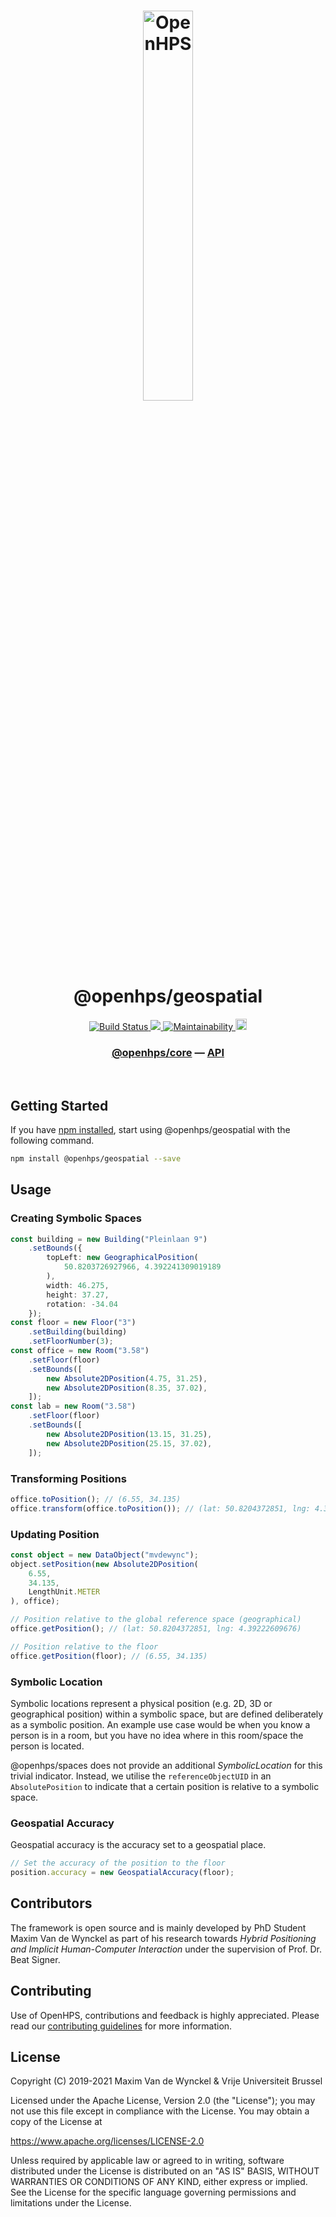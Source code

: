 <h1 align="center">
  <img alt="OpenHPS" src="https://openhps.org/images/logo_text-512.png" width="40%" /><br />
  @openhps/geospatial
</h1>
<p align="center">
    <a href="https://github.com/OpenHPS/openhps-geospatial/actions/workflows/main.yml" target="_blank">
        <img alt="Build Status" src="https://github.com/OpenHPS/openhps-geospatial/actions/workflows/main.yml/badge.svg">
    </a>
    <a href="https://codecov.io/gh/OpenHPS/openhps-geospatial">
        <img src="https://codecov.io/gh/OpenHPS/openhps-geospatial/branch/master/graph/badge.svg"/>
    </a>
    <a href="https://codeclimate.com/github/OpenHPS/openhps-geospatial/" target="_blank">
        <img alt="Maintainability" src="https://img.shields.io/codeclimate/maintainability/OpenHPS/openhps-geospatial">
    </a>
    <a href="https://badge.fury.io/js/@openhps%geospatial">
        <img src="https://badge.fury.io/js/@openhps%2Fgeospatial.svg" alt="npm version" height="18">
    </a>
</p>

<h3 align="center">
    <a href="https://github.com/OpenHPS/openhps-core">@openhps/core</a> &mdash; <a href="https://openhps.org/docs/geospatial">API</a>
</h3>

<br />

## Getting Started
If you have [npm installed](https://www.npmjs.com/get-npm), start using @openhps/geospatial with the following command.
```bash
npm install @openhps/geospatial --save
```
## Usage

### Creating Symbolic Spaces 
```typescript
const building = new Building("Pleinlaan 9")
    .setBounds({
        topLeft: new GeographicalPosition(
            50.8203726927966, 4.392241309019189
        ),
        width: 46.275,
        height: 37.27,
        rotation: -34.04
    });
const floor = new Floor("3")
    .setBuilding(building)
    .setFloorNumber(3);
const office = new Room("3.58")
    .setFloor(floor)
    .setBounds([
        new Absolute2DPosition(4.75, 31.25),
        new Absolute2DPosition(8.35, 37.02),
    ]);
const lab = new Room("3.58")
    .setFloor(floor)
    .setBounds([
        new Absolute2DPosition(13.15, 31.25),
        new Absolute2DPosition(25.15, 37.02),
    ]);
```

### Transforming Positions
```typescript
office.toPosition(); // (6.55, 34.135)
office.transform(office.toPosition()); // (lat: 50.8204372851, lng: 4.39222609676)
```

### Updating Position
```typescript
const object = new DataObject("mvdewync");
object.setPosition(new Absolute2DPosition(
    6.55,
    34.135,
    LengthUnit.METER
), office);

// Position relative to the global reference space (geographical)
office.getPosition(); // (lat: 50.8204372851, lng: 4.39222609676)

// Position relative to the floor
office.getPosition(floor); // (6.55, 34.135)
```

### Symbolic Location
Symbolic locations represent a physical position (e.g. 2D, 3D or geographical position) within a symbolic space, but are defined
deliberately as a symbolic position. An example use case would be when you know a person is in a room, but you have no idea where
in this room/space the person is located.

@openhps/spaces does not provide an additional *SymbolicLocation* for this trivial indicator. Instead, we utilise the ```referenceObjectUID```
in an ```AbsolutePosition``` to indicate that a certain position is relative to a symbolic space.

### Geospatial Accuracy
Geospatial accuracy is the accuracy set to a geospatial place.

```typescript
// Set the accuracy of the position to the floor
position.accuracy = new GeospatialAccuracy(floor);
```

## Contributors
The framework is open source and is mainly developed by PhD Student Maxim Van de Wynckel as part of his research towards *Hybrid Positioning and Implicit Human-Computer Interaction* under the supervision of Prof. Dr. Beat Signer.

## Contributing
Use of OpenHPS, contributions and feedback is highly appreciated. Please read our [contributing guidelines](CONTRIBUTING.md) for more information.

## License
Copyright (C) 2019-2021 Maxim Van de Wynckel & Vrije Universiteit Brussel

Licensed under the Apache License, Version 2.0 (the "License"); you may not use this file except in compliance with the License. You may obtain a copy of the License at

https://www.apache.org/licenses/LICENSE-2.0

Unless required by applicable law or agreed to in writing, software distributed under the License is distributed on an "AS IS" BASIS, WITHOUT WARRANTIES OR CONDITIONS OF ANY KIND, either express or implied. See the License for the specific language governing permissions and limitations under the License.
